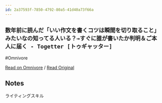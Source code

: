 ```yaml
---
id: 2a37593f-7850-4792-80a5-41d40a73f66a
---
```


## `数年前に読んだ「いい作文を書くコツは瞬間を切り取ること」みたいなの知ってる人いる？→すぐに誰が書いたか判明＆ご本人に届く - Togetter [トゥギャッター]`
#Omnivore

[Read on Omnivore](https://omnivore.app/me/togetter-190f347b969) / [Read Original](https://togetter.com/li/2247033)

## Notes

ライティングスキル

